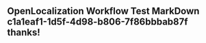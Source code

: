 <properties
ms.topic="hero-topic1"
ms.test1="hero-topic"
ms.test2="test"/>

## OpenLocalization Workflow Test MarkDown c1a1eaf1-1d5f-4d98-b806-7f86bbbab87f thanks!
